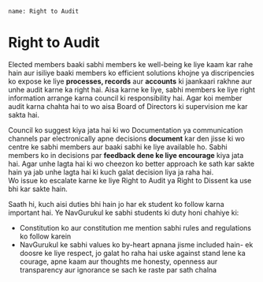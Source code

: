 ```ngMeta
name: Right to Audit
```

# Right to Audit

Elected members baaki sabhi members ke well-being ke liye kaam kar rahe hain aur isiliye baaki members ko efficient solutions khojne ya discripencies ko expose ke liye **processes, records** aur **accounts** ki jaankaari rakhne aur unhe audit karne ka right hai. 
Aisa karne ke liye, sabhi members ke liye right information arrange karna council ki responsibility hai. 
Agar koi member audit karna chahta hai to wo aisa Board of Directors ki supervision me kar sakta hai. 

Council ko suggest kiya jata hai ki wo Documentation ya communication channels par electronically apne decisions **document** kar den jisse ki wo centre ke sabhi members aur baaki sabhi ke liye available ho. 
Sabhi members ko in decisions par **feedback dene ke liye encourage** kiya jata hai. 
Agar unhe lagta hai ki wo cheezon ko better approach ke sath kar sakte hain ya jab unhe lagta hai ki kuch galat decision liya ja raha hai.  
Wo issue ko escalate karne ke liye Right to Audit ya Right to Dissent ka use bhi kar sakte hain.

Saath hi, kuch aisi duties bhi hain jo har ek student ko follow karna important hai. 
Ye NavGurukul ke sabhi students ki duty honi chahiye ki:

 - Constitution ko aur constitution me mention sabhi rules and regulations ko follow karein
 - NavGurukul ke sabhi values ko by-heart apnana jisme included hain- ek doosre ke liye respect, jo galat ho raha hai uske against stand lene ka courage, apne kaam aur thoughts me honesty, openness aur transparency aur ignorance se sach ke raste par sath chalna
